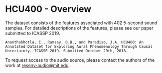 # HCU400 - Overview
The dataset consists of the features associated with 402 5-second sound samples.  For detailed descriptions of the features, please see our paper submitted to ICASSP 2019.

```Ananthabhotla, I., Ramsay, D.B., and Paradiso, J.A. HCU400: An Annotated Dataset for Exploring Aural Phenomenology Through Causal Uncertainty. ICASSP 2019. Submitted October 29th, 2018.```

To request access to the audio source, please contact the authors of the work at resenv-audio@mit.edu.

